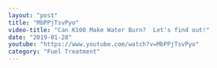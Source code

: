 ```yaml
---
layout: "post"
title: "MbPPjTsvPyo"
video-title: "Can K100 Make Water Burn?  Let's find out!"
date: "2019-01-28"
youtube: "https://www.youtube.com/watch?v=MbPPjTsvPyo"
category: "Fuel Treatment"
---
```

<div class="space-y-1"></div>